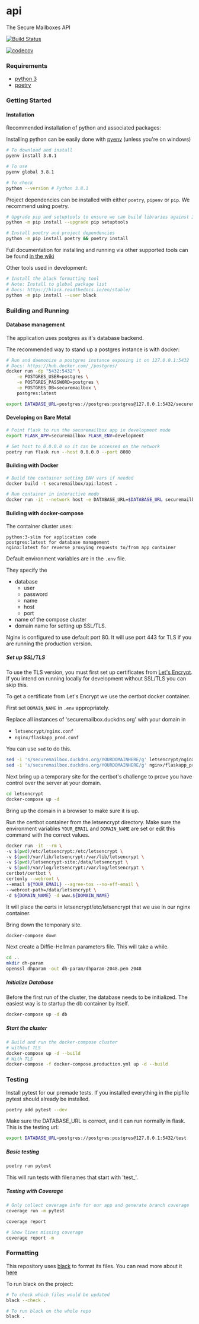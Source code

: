 # api

The Secure Mailboxes API

[![Build Status](https://www.travis-ci.org/securemailbox/api.svg?branch=develop)](https://www.travis-ci.org/securemailbox/api)

[![codecov](https://codecov.io/gh/securemailbox/api/branch/develop/graph/badge.svg)](https://codecov.io/gh/securemailbox/api)

### Requirements

- [python 3](https://www.python.org/downloads/)
- [poetry](https://python-poetry.org/)

### Getting Started

#### Installation

Recommended installation of python and associated packages:

Installing python can be easily done with [pyenv](https://github.com/pyenv/pyenv#installation) (unless you're on windows)

```bash
# To download and install
pyenv install 3.8.1

# To use
pyenv global 3.8.1

# To check
python --version # Python 3.8.1
```

Project dependencies can be installed with either `poetry`, `pipenv` or `pip`.
We recommend using poetry.

```bash
# Upgrade pip and setuptools to ensure we can build libraries against 3.8
python -m pip install --upgrade pip setuptools

# Install poetry and project dependencies
python -m pip install poetry && poetry install
```

Full documentation for installing and running via other supported tools can be found [in the wiki](https://github.com/securemailbox/api/wiki/Development-environment-setup)

Other tools used in development:

```bash
# Install the black formatting tool
# Note: Install to global package list
# Docs: https://black.readthedocs.io/en/stable/
python -m pip install --user black
```

### Building and Running

#### Database management

The application uses postgres as it's database backend.

The recommended way to stand up a postgres instance is with docker:

```bash
# Run and daemonize a postgres instance exposing it on 127.0.0.1:5432
# Docs: https://hub.docker.com/_/postgres/
docker run -dp "5432:5432" \
    -e POSTGRES_USER=postgres \
    -e POSTGRES_PASSWORD=postgres \
    -e POSTGRES_DB=securemailbox \
    postgres:latest

export DATABASE_URL=postgres://postgres:postgres@127.0.0.1:5432/securemailbox
```

#### Developing on Bare Metal

```bash
# Point flask to run the securemailbox app in development mode
export FLASK_APP=securemailbox FLASK_ENV=development

# Set host to 0.0.0.0 so it can be accessed on the network
poetry run flask run --host 0.0.0.0 --port 8080
```

#### Building with Docker

```bash
# Build the container setting ENV vars if needed
docker build -t securemailbox/api:latest .

# Run container in interactive mode
docker run -it --network host -e DATABASE_URL=$DATABASE_URL securemailbox/api
```

#### Building with docker-compose

The container cluster uses:

    python:3-slim for application code
    postgres:latest for database management
    nginx:latest for reverse proxying requests to/from app container

Default environment variables are in the `.env` file.

They specify the

- database
  - user
  - password
  - name
  - host
  - port
- name of the compose cluster
- domain name for setting up SSL/TLS.

Nginx is configured to use default port 80.
It will use port 443 for TLS if you are running the production version.

##### Set up SSL/TLS

To use the TLS version, you must first set up certificates from [Let's Encrypt](https://letsencrypt.org/). If you intend on running locally for development without SSL/TLS you can skip this.

To get a certificate from Let's Encrypt we use the certbot docker container.

First set `DOMAIN_NAME` in `.env` appropriately.

Replace all instances of 'securemailbox.duckdns.org' with your domain in

- `letsencrypt/nginx.conf`
- `nginx/flaskapp_prod.conf`

You can use `sed` to do this.

```bash
sed -i 's/securemailbox.duckdns.org/YOURDOMAINHERE/g' letsencrypt/nginx.conf
sed -i 's/securemailbox.duckdns.org/YOURDOMAINHERE/g' nginx/flaskapp_prod.conf
```

Next bring up a temporary site for the certbot's challenge to prove you have control over the server at your domain.

```bash
cd letsencrypt
docker-compose up -d
```

Bring up the domain in a browser to make sure it is up.

Run the certbot container from the letsencrypt directory. Make sure the environment variables `YOUR_EMAIL` and `DOMAIN_NAME` are set or edit this command with the correct values.

```bash
docker run -it --rm \
-v $(pwd)/etc/letsencrypt:/etc/letsencrypt \
-v $(pwd)/var/lib/letsencrypt:/var/lib/letsencrypt \
-v $(pwd)/letsencrypt-site:/data/letsencrypt \
-v $(pwd)/var/log/letsencrypt:/var/log/letsencrypt \
certbot/certbot \
certonly --webroot \
--email ${YOUR_EMAIL} --agree-tos --no-eff-email \
--webroot-path=/data/letsencrypt \
-d ${DOMAIN_NAME} -d www.${DOMAIN_NAME}
```

It will place the certs in letsencrypt/etc/letsencrypt that we use in our nginx container.

Bring down the temporary site.

```bash
docker-compose down
```

Next create a Diffie-Hellman parameters file. This will take a while.

```bash
cd ..
mkdir dh-param
openssl dhparam -out dh-param/dhparam-2048.pem 2048
```

##### Initialize Database

Before the first run of the cluster, the database needs to be initialized. The easiest way is to startup the db container by itself.

```bash
docker-compose up -d db
```

##### Start the cluster

```bash
# Build and run the docker-compose cluster
# without TLS
docker-compose up -d --build
# With TLS
docker-compose -f docker-compose.production.yml up -d --build
```

### Testing

Install pytest for our premade tests.
If you installed everything in the pipfile pytest should already be installed.

```bash
poetry add pytest --dev
```

Make sure the DATABASE_URL is correct, and it can run normally in flask.
This is the testing url:

```bash
export DATABASE_URL=postgres://postgres:postgres@127.0.0.1:5432/test
```

##### Basic testing

```bash
poetry run pytest
```

This will run tests with filenames that start with 'test\_'.

##### Testing with Coverage

```bash
# Only collect coverage info for our app and generate branch coverage
coverage run -m pytest

coverage report

# Show lines missing coverage
coverage report -m
```

### Formatting

This repository uses [black](https://github.com/psf/black) to format its files. You can read more about it [here](https://black.readthedocs.io/en/stable/)

To run black on the project:

```bash
# To check which files would be updated
black --check .

# To run black on the whole repo
black .
```
